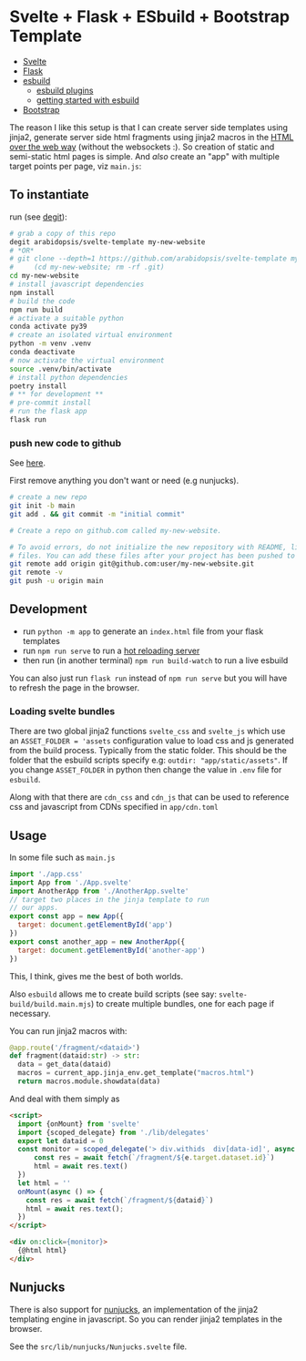 
# Svelte + Flask + ESbuild + Bootstrap Template

* [Svelte](https://svelte.dev/)
* [Flask](https://flask.palletsprojects.com/)
* [esbuild](https://esbuild.github.io)
  * [esbuild plugins](https://github.com/esbuild/community-plugins)
  * [getting started with esbuild](https://blog.logrocket.com/getting-started-esbuild/)
* [Bootstrap](https://getbootstrap.com/)

The reason I like this setup is that I can create server side
templates using jinja2, generate server side html fragments using
jinja2 macros in the [HTML over the web way](https://hotwired.dev) (without the websockets :).
So creation of static and semi-static html pages is simple.
And *also* create an "app" with multiple target points per page, viz `main.js`:


## To instantiate

run (see [degit](https://github.com/Rich-Harris/degit)):

```bash
# grab a copy of this repo
degit arabidopsis/svelte-template my-new-website
# *OR*
# git clone --depth=1 https://github.com/arabidopsis/svelte-template my-new-website && \
#     (cd my-new-website; rm -rf .git)
cd my-new-website
# install javascript dependencies
npm install
# build the code
npm run build
# activate a suitable python
conda activate py39
# create an isolated virtual environment
python -m venv .venv
conda deactivate
# now activate the virtual environment
source .venv/bin/activate
# install python dependencies
poetry install
# ** for development **
# pre-commit install
# run the flask app
flask run
```

### push new code to github

See [here](https://docs.github.com/en/get-started/importing-your-projects-to-github/importing-source-code-to-github/adding-locally-hosted-code-to-github).

First remove anything you don't want or need (e.g nunjucks).

```bash
# create a new repo
git init -b main
git add . && git commit -m "initial commit"

# Create a repo on github.com called my-new-website.

# To avoid errors, do not initialize the new repository with README, license, or gitignore
# files. You can add these files after your project has been pushed to GitHub.
git remote add origin git@github.com:user/my-new-website.git
git remote -v
git push -u origin main
```
## Development

* run `python -m app` to generate an `index.html` file from your flask templates
* run `npm run serve` to run a [hot reloading server](https://www.npmjs.com/package/live-server)
* then run (in another terminal) `npm run build-watch` to run a live esbuild

You can also just run `flask run` instead of `npm run serve` but you
will have to refresh the page in the browser.


### Loading svelte bundles

There are two global jinja2 functions `svelte_css` and `svelte_js` which
use an `ASSET_FOLDER = 'assets` configuration value to load css and js generated
from the build process. Typically from the static folder. This should be the folder that the esbuild scripts specify e.g: `outdir: "app/static/assets"`.
If you change `ASSET_FOLDER` in python then change the value in `.env` file
for `esbuild`.

Along with that there are `cdn_css` and `cdn_js` that can be used to
reference css and javascript from CDNs specified in `app/cdn.toml`


## Usage

In some file such as `main.js`

```javascript
import './app.css'
import App from './App.svelte'
import AnotherApp from './AnotherApp.svelte'
// target two places in the jinja template to run
// our apps.
export const app = new App({
  target: document.getElementById('app')
})
export const another_app = new AnotherApp({
  target: document.getElementById('another-app')
})

```
This, I think, gives me the best of both worlds.

Also `esbuild` allows me to create build scripts (see say: `svelte-build/build.main.mjs`)
to create multiple bundles, one for each page if necessary.

You can run jinja2 macros with:

```python
@app.route('/fragment/<dataid>')
def fragment(dataid:str) -> str:
  data = get_data(dataid)
  macros = current_app.jinja_env.get_template("macros.html")
  return macros.module.showdata(data)
```

And deal with them simply as

```html
<script>
  import {onMount} from 'svelte'
  import {scoped_delegate} from './lib/delegates'
  export let dataid = 0
  const monitor = scoped_delegate('> div.withids  div[data-id]', async (e) => {
      const res = await fetch(`/fragment/${e.target.dataset.id}`)
      html = await res.text()
  })
  let html = ''
  onMount(async () => {
    const res = await fetch(`/fragment/${dataid}`)
    html = await res.text();
  })
</script>

<div on:click={monitor}>
  {@html html}
</div>
```


## Nunjucks

There is also support for [nunjucks](https://mozilla.github.io/nunjucks/),
an implementation of the jinja2 templating engine in javascript. So
you can render jinja2 templates in the browser.

See the `src/lib/nunjucks/Nunjucks.svelte` file.
